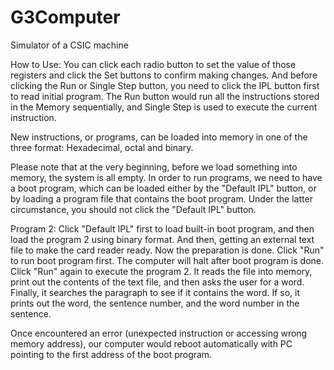# G3Computer
Simulator of a CSIC machine

How to Use:
You can click each radio button to set the value of those registers and click the Set buttons to confirm making changes. And before clicking the Run or Single Step button, you need to click the IPL button first to read initial program. The Run button would run all the instructions stored in the Memory sequentially, and Single Step is used to execute the current instruction.

New instructions, or programs, can be loaded into memory in one of the three format: Hexadecimal, octal and binary.

Please note that at the very beginning, before we load something into memory, the system is all empty. In order to run programs, we need to have a boot program, which can be loaded either by the "Default IPL" button, or by loading a program file that contains the boot program. Under the latter circumstance, you should not click the "Default IPL" button.

Program 2:
Click "Default IPL" first to load built-in boot program, and then load the program 2 using binary format. And then, getting an external text file to make the card reader ready. Now the preparation is done. Click "Run" to run boot program first. The computer will halt after boot program is done. Click "Run" again to execute the program 2. It reads the file into memory, print out the contents of the text file, and then asks the user for a word. Finally, it searches the paragraph to see if it contains the word. If so, it prints out the word, the sentence number, and the word number in the sentence.

Once encountered an error (unexpected instruction or accessing wrong memory address), our computer would reboot automatically with PC pointing to the first address of the boot program.